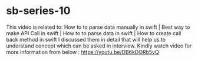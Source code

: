 # sb-series-10
This video is related to:  How to to parse data manually in swift |  Best way to make API Call in swift | How to to parse data in swift | How to create call back method in swift   I discussed them in detail that will help us to understand concept which can be asked in interview.
Kindly watch video for more information from below : https://youtu.be/DB6kDORb5vQ
